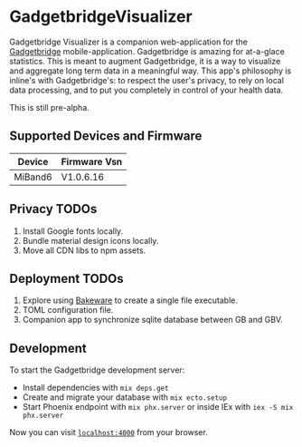# GadgetbridgeVisualizer

Gadgetbridge Visualizer is a companion web-application for the [Gadgetbridge](https://codeberg.org/Freeyourgadget/Gadgetbridge) mobile-application. Gadgetbridge is amazing for at-a-glace statistics. This is meant to augment Gadgetbridge, it is a way to visualize and aggregate long term data in a meaningful way. This app's philosophy is inline's with Gadgetbridge's: to respect the user's privacy, to rely on local data processing, and to put you completely in control of your health data.

This is still pre-alpha.

## Supported Devices and Firmware
| Device      | Firmware Vsn |
| ----------- | ------------ |
| MiBand6     | V1.0.6.16    |

## Privacy TODOs
1. Install Google fonts locally.
2. Bundle material design icons locally.
3. Move all CDN libs to npm assets.

## Deployment TODOs
1. Explore using [Bakeware](https://github.com/bake-bake-bake/bakeware) to create a single file executable.
2. TOML configuration file.
3. Companion app to synchronize sqlite database between GB and GBV.

## Development
To start the Gadgetbridge development server:

  * Install dependencies with `mix deps.get`
  * Create and migrate your database with `mix ecto.setup`
  * Start Phoenix endpoint with `mix phx.server` or inside IEx with `iex -S mix phx.server`

Now you can visit [`localhost:4000`](http://localhost:4000) from your browser.

